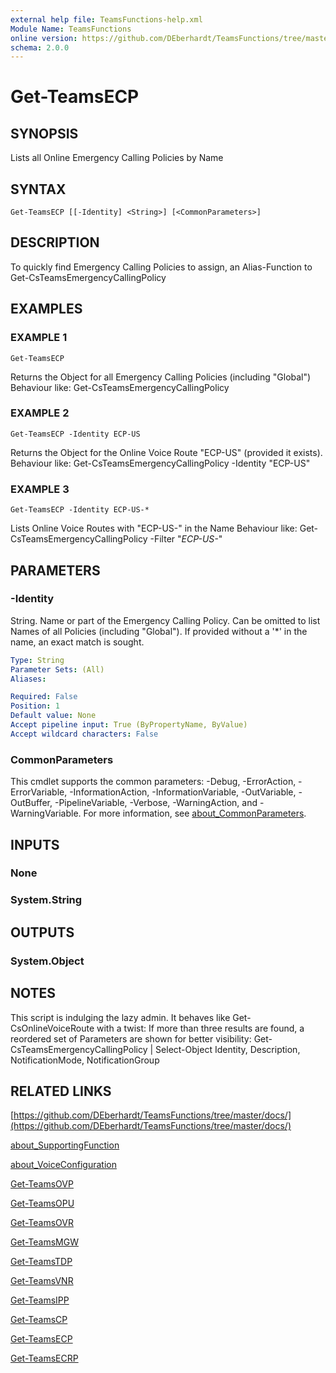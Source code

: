 ```yaml
---
external help file: TeamsFunctions-help.xml
Module Name: TeamsFunctions
online version: https://github.com/DEberhardt/TeamsFunctions/tree/master/docs/
schema: 2.0.0
---
```


# Get-TeamsECP

## SYNOPSIS
Lists all Online Emergency Calling Policies by Name

## SYNTAX

```
Get-TeamsECP [[-Identity] <String>] [<CommonParameters>]
```

## DESCRIPTION
To quickly find Emergency Calling Policies to assign, an Alias-Function to Get-CsTeamsEmergencyCallingPolicy

## EXAMPLES

### EXAMPLE 1
```
Get-TeamsECP
```

Returns the Object for all Emergency Calling Policies (including "Global")
Behaviour like: Get-CsTeamsEmergencyCallingPolicy

### EXAMPLE 2
```
Get-TeamsECP -Identity ECP-US
```

Returns the Object for the Online Voice Route "ECP-US" (provided it exists).
Behaviour like: Get-CsTeamsEmergencyCallingPolicy -Identity "ECP-US"

### EXAMPLE 3
```
Get-TeamsECP -Identity ECP-US-*
```

Lists Online Voice Routes with "ECP-US-" in the Name
Behaviour like: Get-CsTeamsEmergencyCallingPolicy -Filter "*ECP-US-*"

## PARAMETERS

### -Identity
String.
Name or part of the Emergency Calling Policy.
Can be omitted to list Names of all Policies (including "Global").
If provided without a '*' in the name, an exact match is sought.

```yaml
Type: String
Parameter Sets: (All)
Aliases:

Required: False
Position: 1
Default value: None
Accept pipeline input: True (ByPropertyName, ByValue)
Accept wildcard characters: False
```

### CommonParameters
This cmdlet supports the common parameters: -Debug, -ErrorAction, -ErrorVariable, -InformationAction, -InformationVariable, -OutVariable, -OutBuffer, -PipelineVariable, -Verbose, -WarningAction, and -WarningVariable. For more information, see [about_CommonParameters](http://go.microsoft.com/fwlink/?LinkID=113216).

## INPUTS

### None
### System.String
## OUTPUTS

### System.Object
## NOTES
This script is indulging the lazy admin.
It behaves like Get-CsOnlineVoiceRoute with a twist:
If more than three results are found, a reordered set of Parameters are shown for better visibility:
Get-CsTeamsEmergencyCallingPolicy | Select-Object Identity, Description, NotificationMode, NotificationGroup

## RELATED LINKS

[https://github.com/DEberhardt/TeamsFunctions/tree/master/docs/](https://github.com/DEberhardt/TeamsFunctions/tree/master/docs/)

[about_SupportingFunction]()

[about_VoiceConfiguration]()

[Get-TeamsOVP]()

[Get-TeamsOPU]()

[Get-TeamsOVR]()

[Get-TeamsMGW]()

[Get-TeamsTDP]()

[Get-TeamsVNR]()

[Get-TeamsIPP]()

[Get-TeamsCP]()

[Get-TeamsECP]()

[Get-TeamsECRP]()

